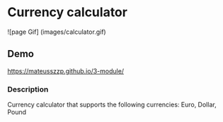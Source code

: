 # Currency calculator
![page Gif] (images/calculator.gif)
## Demo
 https://mateusszzp.github.io/3-module/

### Description
Currency calculator that supports the following currencies: Euro, Dollar, Pound